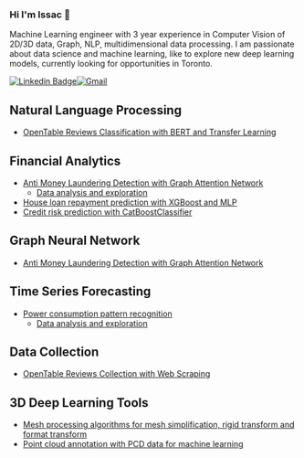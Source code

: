 ### Hi I'm Issac 👋
Machine Learning engineer with 3 year experience in Computer Vision of 2D/3D data, Graph, NLP, multidimensional data processing. I am passionate about data science and machine learning, like to explore new deep learning models, currently looking for opportunities in Toronto.  

[![Linkedin Badge](https://img.shields.io/badge/LinkedIn-0077B5?style=for-the-badge&logo=linkedin&logoColor=white)](https://www.linkedin.com/in/sik-hin-chan-b70b74195/)[![Gmail](https://img.shields.io/badge/Gmail-D14836?style=for-the-badge&logo=gmail&logoColor=white)](mailto:issacchan26@gmail.com)

## Natural Language Processing
- [OpenTable Reviews Classification with BERT and Transfer Learning](https://github.com/issacchan26/CustomerReviewClassificationWithBERT)

## Financial Analytics
- [Anti Money Laundering Detection with Graph Attention Network](https://github.com/issacchan26/AntiMoneyLaunderingDetectionWithGNN)
  - [Data analysis and exploration](https://github.com/issacchan26/AntiMoneyLaunderingDetectionWithGNN/blob/main/anti-money-laundering-detection-with-gnn.ipynb)
- [House loan repayment prediction with XGBoost and MLP](https://github.com/issacchan26/HouseLoanPrediction)
- [Credit risk prediction with CatBoostClassifier](https://github.com/issacchan26/CreditRiskPrediction)

## Graph Neural Network
- [Anti Money Laundering Detection with Graph Attention Network](https://github.com/issacchan26/AntiMoneyLaunderingDetectionWithGNN)

## Time Series Forecasting
- [Power consumption pattern recognition](https://github.com/issacchan26/TimeSeriesPatternForecasting)
  - [Data analysis and exploration](https://github.com/issacchan26/TimeSeriesPatternForecasting/blob/main/data_analysis_visualization.ipynb)

## Data Collection
- [OpenTable Reviews Collection with Web Scraping](https://github.com/issacchan26/OpenTableReviewsScraping)

## 3D Deep Learning Tools 
- [Mesh processing algorithms for mesh simplification, rigid transform and format transform](https://github.com/issacchan26/mesh-processing)
- [Point cloud annotation with PCD data for machine learning](https://github.com/issacchan26/point-cloud-annotation)
  
<!--
**issacchan26/issacchan26** is a ✨ _special_ ✨ repository because its `README.md` (this file) appears on your GitHub profile.

Here are some ideas to get you started:

- 🔭 I’m currently working on ...
- 🌱 I’m currently learning ...
- 👯 I’m looking to collaborate on ...
- 🤔 I’m looking for help with ...
- 💬 Ask me about ...
- 📫 How to reach me: ...
- 😄 Pronouns: ...
- ⚡ Fun fact: ...
-->
